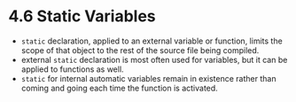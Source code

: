 # 4.6 Static Variables

- `static` declaration, applied to an external variable or function, limits the scope of that object to the rest of the source file being compiled.
- external `static` declaration is most often used for variables, but it can be applied to functions as well.
- `static` for internal automatic variables remain in existence rather than coming and going each time the function is activated.
